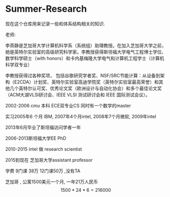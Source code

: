 # Summer-Research

现在这个仓库用来记录一些和体系结构相关的知识. 







老师:

李燕静是芝加哥大学计算机科学系（系统组）助理教授。在加入芝加哥大学之前，她是英特尔实验室的高级研究科学家。李教授获得斯坦福大学电气工程博士学位、数学科学硕士（with honors）和卡内基梅隆大学电气和计算机工程学士（计算机科学双专业）

李教授获得过各种奖项， 包括谷歌研究学者奖、NSF/SRC节能计算：从设备到架构（E2CDA）计划奖、英特尔实验室高迪学院奖（英特尔实验室最高荣誉）和其他几个英特尔认可奖、优秀论文奖（欧洲设计与自动化协会）和多个最佳论文奖（ACM大湖VLSI研讨会、IEEE VLSI 测试研讨会和 IEEE 国际测试会议）。





2002-2006 cmu 本科 ECE双专业CS 同时有一个数学的master  

实习2005年6 个月 IBM,  2007年4个月intel, 2008年7个月微软, 2009年intel 

2013年6月毕业了斯坦福访问学者一年 

2006-2013斯坦福大学EE PhD

2010-2015 intel 做 research scientist

2015到现在 芝加哥大学assistant professor



学费 9门课 38万 12门课50万 ,没有TA 

芝加哥 ,  公寓1500美元一个月, 一年21万人民币
$$
1500*24*6=216000
$$

